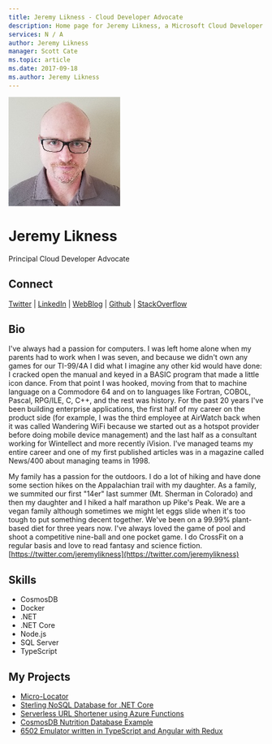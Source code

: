 ```yaml
---
title: Jeremy Likness - Cloud Developer Advocate
description: Home page for Jeremy Likness, a Microsoft Cloud Developer Advocate
services: N / A
author: Jeremy Likness
manager: Scott Cate
ms.topic: article
ms.date: 2017-09-18
ms.author: Jeremy Likness
---
```


![Image of Jeremy Likness](media/profiles/jeremy-likness.png)

# Jeremy Likness

Principal Cloud Developer Advocate

## Connect
[Twitter](https://twitter.com/JeremyLikness) | [LinkedIn](https://linkedin.com/in/JeremyLikness) | [WebBlog](https://blog.jeremylikness.com/) | [Github](https://github.com/JeremyLikness) | [StackOverflow](https://stackoverflow.com/users/228918/jeremy-likness)

## Bio

I've always had a passion for computers. I was left home alone when my parents had to work when I was seven, and because we didn't own any games for our TI-99/4A I did what I imagine any other kid would have done: I cracked open the manual and keyed in a BASIC program that made a little icon dance. From that point I was hooked, moving from that to machine language on a Commodore 64 and on to languages like Fortran, COBOL, Pascal, RPG/ILE, C, C++, and the rest was history. For the past 20 years I've been building enterprise applications, the first half of my career on the product side (for example, I was the third employee at AirWatch back when it was called Wandering WiFi because we started out as a hotspot provider before doing mobile device management) and the last half as a consultant working for Wintellect and more recently iVision. I've managed teams my entire career and one of my first published articles was in a magazine called News/400 about managing teams in 1998.

My family has a passion for the outdoors. I do a lot of hiking and have done some section hikes on the Appalachian trail with my daughter. As a family, we summited our first "14er" last summer (Mt. Sherman in Colorado) and then my daughter and I hiked a half marathon up Pike's Peak. We are a vegan family although sometimes we might let eggs slide when it's too tough to put something decent together. We've been on a 99.99% plant-based diet for three years now. I've always loved the game of pool and shoot a competitive nine-ball and one pocket game. I do CrossFit on a regular basis and love to read fantasy and science fiction.   [https://twitter.com/jeremylikness](https://twitter.com/jeremylikness)

## Skills

* CosmosDB
* Docker
* .NET
* .NET Core
* Node.js
* SQL Server
* TypeScript



## My Projects

* [Micro-Locator](https://github.com/JeremyLikness/micro-locator)
* [Sterling NoSQL Database for .NET Core](https://github.com/JeremyLikness/sterling-net-core)
* [Serverless URL Shortener using Azure Functions](https://github.com/JeremyLikness/serverless-url-shortener)
* [CosmosDB Nutrition Database Example](https://github.com/JeremyLikness/explore-cosmos-db)
* [6502 Emulator written in TypeScript and Angular with Redux](https://github.com/JeremyLikness/redux6502)
